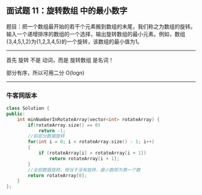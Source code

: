 ## 面试题 11：旋转数组 中的最小数字

题目：把一个数组最开始的若干个元素搬到数组的末尾，我们称之为数组的旋转。输入一个递增排序的数组的一个选择，输出旋转数组的最小元素。例如，数组{3,4,5,1,2}为{1,2,3,4,5}的一个旋转，该数组的最小值为1。

----

首先 旋转 不是 动词，而是 旋转数组 是名词！

部分有序，所以可用二分 O(logn)

----

### 牛客网版本
```cpp
class Solution {
public:
	int minNumberInRotateArray(vector<int> rotateArray) {
		if(rotateArray.size() == 0)
			return -1;
		//前部分数据旋转
		for(int i = 0; i < rotateArray.size() - 1; i++)
		{
			if (rotateArray[i] > rotateArray[i + 1])
				return rotateArray[i + 1];
		}
		//全部数据旋转，相当于没有旋转，最小数即为第一个数
		return rotateArray[0];
	}
};
```